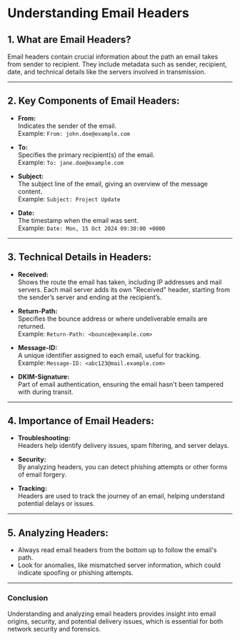 # Understanding Email Headers

## 1. **What are Email Headers?**
Email headers contain crucial information about the path an email takes from sender to recipient. They include metadata such as sender, recipient, date, and technical details like the servers involved in transmission.

---

## 2. **Key Components of Email Headers:**

- **From:**  
  Indicates the sender of the email.  
  Example: `From: john.doe@example.com`

- **To:**  
  Specifies the primary recipient(s) of the email.  
  Example: `To: jane.doe@example.com`

- **Subject:**  
  The subject line of the email, giving an overview of the message content.  
  Example: `Subject: Project Update`

- **Date:**  
  The timestamp when the email was sent.  
  Example: `Date: Mon, 15 Oct 2024 09:30:00 +0000`

---

## 3. **Technical Details in Headers:**

- **Received:**  
  Shows the route the email has taken, including IP addresses and mail servers. Each mail server adds its own "Received" header, starting from the sender’s server and ending at the recipient’s.

- **Return-Path:**  
  Specifies the bounce address or where undeliverable emails are returned.  
  Example: `Return-Path: <bounce@example.com>`

- **Message-ID:**  
  A unique identifier assigned to each email, useful for tracking.  
  Example: `Message-ID: <abc123@mail.example.com>`

- **DKIM-Signature:**  
  Part of email authentication, ensuring the email hasn't been tampered with during transit.

---

## 4. **Importance of Email Headers:**

- **Troubleshooting:**  
  Headers help identify delivery issues, spam filtering, and server delays.

- **Security:**  
  By analyzing headers, you can detect phishing attempts or other forms of email forgery.

- **Tracking:**  
  Headers are used to track the journey of an email, helping understand potential delays or issues.

---

## 5. **Analyzing Headers:**

- Always read email headers from the bottom up to follow the email's path.
- Look for anomalies, like mismatched server information, which could indicate spoofing or phishing attempts.

---

### Conclusion
Understanding and analyzing email headers provides insight into email origins, security, and potential delivery issues, which is essential for both network security and forensics.
